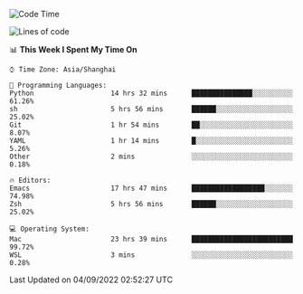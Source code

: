 <!--START_SECTION:waka-->
![Code Time](http://img.shields.io/badge/Code%20Time-846%20hrs%2016%20mins-blue)

![Lines of code](https://img.shields.io/badge/From%20Hello%20World%20I%27ve%20Written-22%20Thousand%20lines%20of%20code-blue)

📊 **This Week I Spent My Time On** 

```text
⌚︎ Time Zone: Asia/Shanghai

💬 Programming Languages: 
Python                   14 hrs 32 mins      ███████████████░░░░░░░░░░   61.26% 
sh                       5 hrs 56 mins       ██████░░░░░░░░░░░░░░░░░░░   25.02% 
Git                      1 hr 54 mins        ██░░░░░░░░░░░░░░░░░░░░░░░   8.07% 
YAML                     1 hr 14 mins        █░░░░░░░░░░░░░░░░░░░░░░░░   5.26% 
Other                    2 mins              ░░░░░░░░░░░░░░░░░░░░░░░░░   0.18%

🔥 Editors: 
Emacs                    17 hrs 47 mins      ██████████████████░░░░░░░   74.98% 
Zsh                      5 hrs 56 mins       ██████░░░░░░░░░░░░░░░░░░░   25.02%

💻 Operating System: 
Mac                      23 hrs 39 mins      █████████████████████████   99.72% 
WSL                      3 mins              ░░░░░░░░░░░░░░░░░░░░░░░░░   0.28%

```


 Last Updated on 04/09/2022 02:52:27 UTC
<!--END_SECTION:waka-->
